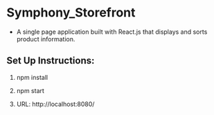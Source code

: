 # Symphony_Storefront
- A single page application built with React.js that displays and sorts product information.

## Set Up Instructions:
1) npm install

2) npm start

3) URL: http://localhost:8080/
